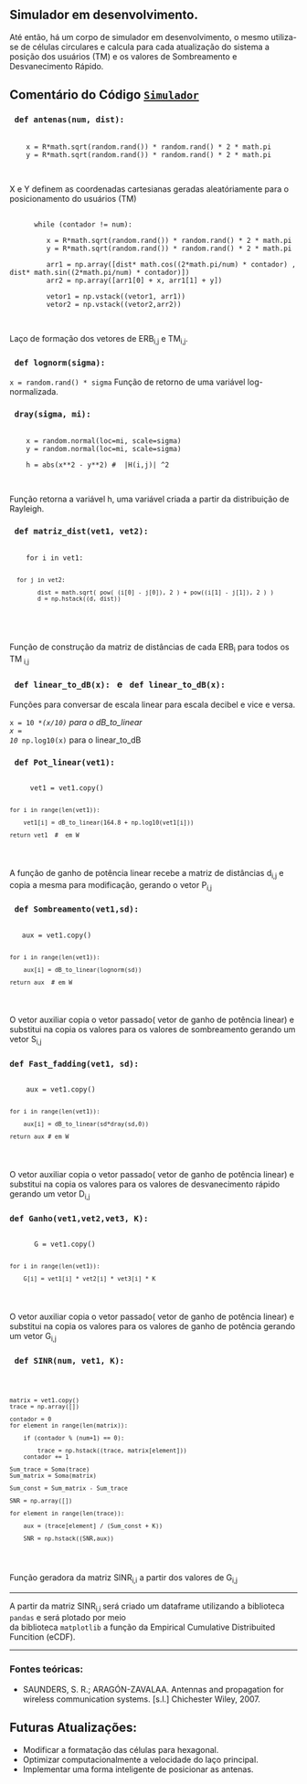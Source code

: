 ## Simulador em desenvolvimento.

Até então, há um corpo de simulador em desenvolvimento, o mesmo utiliza-se de células circulares e calcula para cada atualização do sistema a posição dos usuários (TM) e os valores de
Sombreamento e Desvanecimento Rápido.

<h2> Comentário do Código <a href="https://github.com/BPalhano/Simulador_Antenas/blob/main/Simulador/simulator.py"><code>Simulador</code></a> </h2>

<h3> <code> def antenas(num, dist): </code> </h3>

<p>
 <pre>
 <code>
    x = R*math.sqrt(random.rand()) * random.rand() * 2 * math.pi
    y = R*math.sqrt(random.rand()) * random.rand() * 2 * math.pi
 </code>
 </pre>
 
 X e Y definem as coordenadas cartesianas geradas aleatóriamente para o posicionamento do usuários (TM)
 
  <pre>
  <code>
      while (contador != num):

         x = R*math.sqrt(random.rand()) * random.rand() * 2 * math.pi
         y = R*math.sqrt(random.rand()) * random.rand() * 2 * math.pi

         arr1 = np.array([dist* math.cos((2*math.pi/num) * contador) , dist* math.sin((2*math.pi/num) * contador)])
         arr2 = np.array([arr1[0] + x, arr1[1] + y])
        
         vetor1 = np.vstack((vetor1, arr1))
         vetor2 = np.vstack((vetor2,arr2))
  </code>
  </pre>
  
  Laço de formação dos vetores de ERB<sub>i,j</sub> e TM<sub>i,j</sub>.
  
</p>
  
<h3> <code> def lognorm(sigma): </code> </h3>
  
  <p>
 <code>x = random.rand() * sigma</code>
 Função de retorno de uma variável log-normalizada.
 
 </p>
 
<h3> <code> dray(sigma, mi): </code> </h3>

<p>
 
 <pre>
 <code>
    x = random.normal(loc=mi, scale=sigma)
    y = random.normal(loc=mi, scale=sigma)

    h = abs(x**2 - y**2) #  |H(i,j)| ^2
  </code>
  </pre>
  
  Função retorna a variável h, uma variável criada a partir da distribuição de Rayleigh.
</p>

<h3> <code> def matriz_dist(vet1, vet2): </code></h3>

<p>
 <pre>
 <code>
    for i in vet1:
        
      for j in vet2:

            dist = math.sqrt( pow( (i[0] - j[0]), 2 ) + pow((i[1] - j[1]), 2 ) )
            d = np.hstack((d, dist))
            
  </code>
  </pre>

 Função de construção da matriz de distâncias de cada ERB<sub>i</sub> para todos os TM<sub> i,j </sub>
</p>

<h3> <code> def linear_to_dB(x): </code> e <code> def linear_to_dB(x): </code> </h3>

<p>
 Funções para conversar de escala linear para escala decibel e vice e versa.
 
 <code>x = 10 **(x/10)</code> para o dB_to_linear<br>
 <code>x = 10* np.log10(x)</code> para o linear_to_dB<br>

</p>



<h3> <code> def Pot_linear(vet1): </code> </h3>

<p>
 <pre><code>
     vet1 = vet1.copy()

    for i in range(len(vet1)):

        vet1[i] = dB_to_linear(164.8 + np.log10(vet1[i]))

    return vet1  #  em W
  </pre></code>
  A função de ganho de potência linear recebe a matriz de distâncias d<sub>i,j</sub> e copia a mesma para modificação, gerando o vetor P<sub>i,j</sub><br>
  </p>
  
<h3> <code> def Sombreamento(vet1,sd): </code> </h3>
  
<p>
 <pre><code>
   aux = vet1.copy()

    for i in range(len(vet1)):

        aux[i] = dB_to_linear(lognorm(sd))

    return aux  # em W
 </pre></code>
  O vetor auxiliar copia o vetor passado( vetor de ganho de potência linear) e substitui na copia os valores para os valores de sombreamento gerando
  um vetor S<sub>i,j</sub>
</p>

<h3><code>def Fast_fadding(vet1, sd):</code></h3>

<p>
 <pre><code>
    aux = vet1.copy()

    for i in range(len(vet1)):

        aux[i] = dB_to_linear(sd*dray(sd,0))

    return aux # em W
  </pre></code>
   O vetor auxiliar copia o vetor passado( vetor de ganho de potência linear) e substitui na copia os valores para os valores de desvanecimento rápido gerando
  um vetor D<sub>i,j</sub> 
  
</p>
 
<h3><code>def Ganho(vet1,vet2,vet3, K): </code></h3>
 
<p>
  <pre><code>
      G = vet1.copy()

    for i in range(len(vet1)):

        G[i] = vet1[i] * vet2[i] * vet3[i] * K
  </pre></code>
  
   O vetor auxiliar copia o vetor passado( vetor de ganho de potência linear) e substitui na copia os valores para os valores de ganho de potência gerando
  um vetor G<sub>i,j</sub>
</p>


<h3> <code> def SINR(num, vet1, K): </code> </h3>

<p>
 <pre><code>
 
    matrix = vet1.copy()
    trace = np.array([])

    contador = 0
    for element in range(len(matrix)):

        if (contador % (num+1) == 0):

            trace = np.hstack((trace, matrix[element]))
        contador += 1

    Sum_trace = Soma(trace)
    Sum_matrix = Soma(matrix)

    Sum_const = Sum_matrix - Sum_trace

    SNR = np.array([])

    for element in range(len(trace)):

        aux = (trace[element] / (Sum_const + K))

        SNR = np.hstack((SNR,aux))
 </code></pre>
 
 Função geradora da matriz SINR<sub>i,i</sub> a partir dos valores de G<sub>i,j </sub>
 
 
<hr>

<p>
 A partir da matriz SINR<sub>i,i </sub> será criado um dataframe utilizando a biblioteca <code>pandas</code> e será plotado por meio<br>
 da biblioteca <code>matplotlib</code> a função da Empirical Cumulative Distribuited Funcition (eCDF).
</p>
            
<hr>

<h3>Fontes teóricas:</h3>

 - SAUNDERS, S. R.; ARAGÓN-ZAVALAA. Antennas and propagation for wireless communication systems. [s.l.] Chichester Wiley, 2007.

 <!-- 

Adicionar a referência bibliográfica do Comunicação Móvel Celular.

-->

## Futuras Atualizações:

 - Modificar a formatação das células para hexagonal.
 - Optimizar computacionalmente a velocidade do laço principal.
 - Implementar uma forma inteligente de posicionar as antenas.


